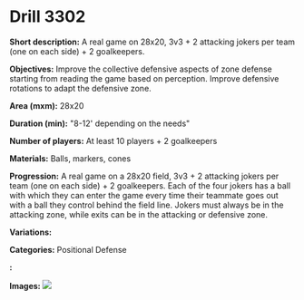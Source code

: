# Drill 3302

**Short description:**
A real game on 28x20, 3v3 + 2 attacking jokers per team (one on each side) + 2 goalkeepers.

**Objectives:**
Improve the collective defensive aspects of zone defense starting from reading the game based on perception. Improve defensive rotations to adapt the defensive zone.

**Area (mxm):**
28x20

**Duration (min):**
"8-12' depending on the needs"

**Number of players:**
At least 10 players + 2 goalkeepers

**Materials:**
Balls, markers, cones

**Progression:**
A real game on a 28x20 field, 3v3 + 2 attacking jokers per team (one on each side) + 2 goalkeepers. Each of the four jokers has a ball with which they can enter the game every time their teammate goes out with a ball they control behind the field line. Jokers must always be in the attacking zone, while exits can be in the attacking or defensive zone.

**Variations:**


**Categories:**
Positional Defense

**:**


**Images:**
![](https://www.coachingfutsal.com/\images\6a193a51-7703-4a8e-8238-a76b610675d7_O4.jpg)

